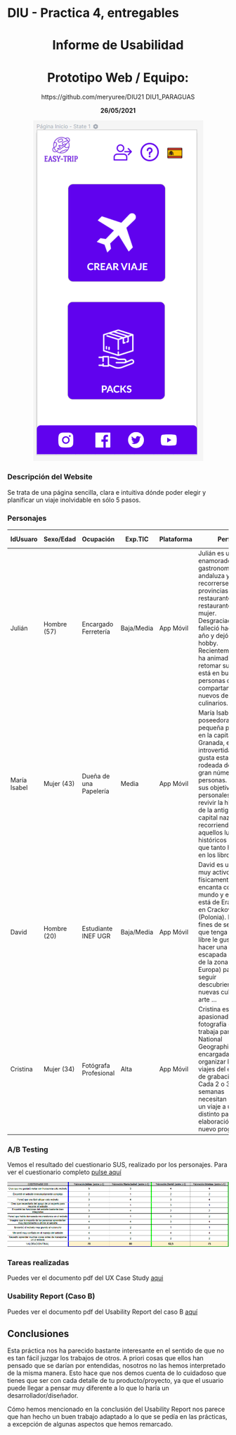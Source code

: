 # DIU - Practica 4, entregables

<h1 align="center">Informe de Usabilidad</h1>

<h1 align="center">Prototipo Web / Equipo: </h1>
<p align="center">https://github.com/meryuree/DIU21  DIU1_PARAGUAS</p>

<p align="center"><strong>26/05/2021</strong></p>

<p  align="center"><img src="pagina-inicio.png"></img></p>

<h3>Descripción del Website</h3>
Se trata de una página sencilla, clara e intuitiva dónde poder elegir y planificar un viaje inolvidable en sólo 5 pasos.

<h3>Personajes</h3>

|  IdUsuaro | Sexo/Edad | Ocupación | Exp.TIC | Plataforma | Perfil | Test | SUS Score |
|---|---|---|---|---|---|---|---|
| Julián | Hombre (57) | Encargado Ferretería | Baja/Media | App Móvil | Julián es un enamorado de la gastronomía andaluza y solía recorrerse las provincias de restaurante en restaurante con su mujer. Desgraciadamente falleció hace 1 año y dejó este hobby. Recientemente se ha animado a retomar su pasión,  está en busca de personas que la compartan y de nuevos destinos culinarios. | MeetUs | 70 | 
| María Isabel | Mujer (43) | Dueña de una Papelería | Media | App Móvil | María Isabel es poseedora de una pequeña papelería en la capital de Granada, es introvertida y no le gusta estar rodeada de un gran número de personas. Uno de sus objetivos personales es revivir la historia de la antigua capital nazarí recorriendo aquellos lugares históricos de los que tanto ha leído en los libros. | MeetUs | 80 |
| David | Hombre (20) | Estudiante INEF UGR | Baja/Media | App Móvil | David es un chico muy activo físicamente que le encanta conocer mundo y este año está de Erasmus en Crackovia (Polonia). En los fines de semana que tenga más libre le gustaría hacer una escapada a países de la zona (Centro Europa) para seguir descubriendo nuevas culturas, arte … | EasyTrip | 62.5 | 
| Cristina | Mujer (34) | Fotógrafa Profesional | Alta | App Móvil | Cristina es una apasionada de la fotografía que trabaja para National Geographic y es la encargada de organizar los viajes del equipo de grabación. Cada 2 o 3 semanas necesitan hacer un viaje a un país distinto para la elaboración de un nuevo programa.  | EasyTrip | 75 |

<h3>A/B Testing</h3>

Vemos el resultado del cuestionario SUS, realizado por los personajes. Para ver el cuestionario completo [pulse aquí](https://github.com/angelsc21/DIU21/blob/master/P4/Cuestionario.pdf)

<p  align="center"><img src="imagen_SUS.PNG"></img></p>

<h3>Tareas realizadas</h3>

Puedes ver el documento pdf del UX Case Study [aqui](https://github.com/angelsc21/DIU21/blob/master/P4/UXCaseStudy-review_PARAGUAS.pdf)

<h3>Usability Report (Caso B)</h3>

Puedes ver el documento pdf del Usability Report del caso B [aquí](https://github.com/angelsc21/DIU21/blob/master/P4/P4_UsabReport_EasyTrip_doneby_DIU3_nmsc.pdf)

## Conclusiones
Esta práctica nos ha parecido bastante interesante en el sentido de que no es tan fácil juzgar los trabajos de otros. A priori cosas que ellos han pensado que se darían por entendidas, nosotros no las hemos interpretado de la misma manera. Esto hace que nos demos cuenta de lo cuidadoso que tienes que ser con cada detalle de tu producto/proyecto, ya que el usuario puede llegar a pensar muy diferente a lo que lo haría un desarrollador/diseñador. 

Cómo hemos mencionado en la conclusión del Usability Report nos parece que han hecho un buen trabajo adaptado a lo que se pedía en las prácticas, a excepción de algunas aspectos que hemos remarcado.
